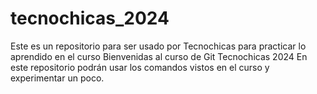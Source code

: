 # tecnochicas_2024
Este es un repositorio para ser usado por Tecnochicas para practicar lo aprendido en el curso
Bienvenidas al curso de Git Tecnochicas 2024
En este repositorio podrán usar los comandos vistos en el curso y experimentar un poco.
